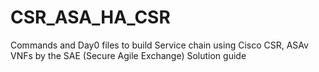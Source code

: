 # CSR_ASA_HA_CSR
Commands and Day0 files to build Service chain using Cisco CSR, ASAv VNFs by the SAE (Secure Agile Exchange) Solution guide
